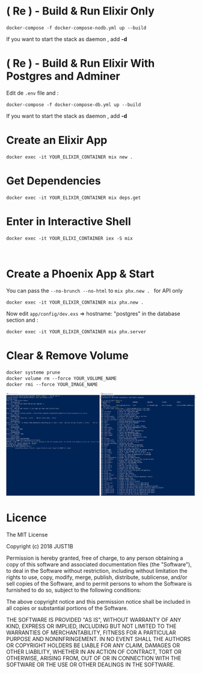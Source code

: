 # ( Re ) - Build & Run Elixir Only

    docker-compose -f docker-compose-nodb.yml up --build

If you want to start the stack as daemon , add <strong> -d </strong> 

# ( Re ) - Build & Run Elixir With Postgres and Adminer

Edit de `.env` file and :

    docker-compose -f docker-compose-db.yml up --build

If you want to start the stack as daemon , add <strong> -d </strong> 

# Create an Elixir App

    docker exec -it YOUR_ELIXIR_CONTAINER mix new .

# Get Dependencies

    docker exec -it YOUR_ELIXIR_CONTAINER mix deps.get

# Enter in Interactive Shell 

    docker exec -it YOUR_ELIXI_CONTAINER iex -S mix

</br>

# Create a Phoenix App & Start

You can pass the `--no-brunch --no-html` to `mix phx.new . ` for API only

    docker exec -it YOUR_ELIXIR_CONTAINER mix phx.new .

Now edit `app/config/dev.exs` => hostname: "postgres" in the database section and :

    docker exec -it YOUR_ELIXIR_CONTAINER mix phx.server

# Clear & Remove Volume

    docker systeme prune
    docker volume rm --force YOUR_VOLUME_NAME
    docker rmi --force YOUR_IMAGE_NAME

![index](https://github.com/Just1B/Elixir_Docker_Dev/raw/master/screen/screen.png)

# Licence

The MIT License

Copyright (c) 2018 JUST1B

Permission is hereby granted, free of charge, to any person obtaining a copy of this software and associated documentation files (the "Software"), to deal in the Software without restriction, including without limitation the rights to use, copy, modify, merge, publish, distribute, sublicense, and/or sell copies of the Software, and to permit persons to whom the Software is furnished to do so, subject to the following conditions:

The above copyright notice and this permission notice shall be included in all copies or substantial portions of the Software.

THE SOFTWARE IS PROVIDED "AS IS", WITHOUT WARRANTY OF ANY KIND, EXPRESS OR IMPLIED, INCLUDING BUT NOT LIMITED TO THE WARRANTIES OF MERCHANTABILITY, FITNESS FOR A PARTICULAR PURPOSE AND NONINFRINGEMENT. IN NO EVENT SHALL THE AUTHORS OR COPYRIGHT HOLDERS BE LIABLE FOR ANY CLAIM, DAMAGES OR OTHER LIABILITY, WHETHER IN AN ACTION OF CONTRACT, TORT OR OTHERWISE, ARISING FROM, OUT OF OR IN CONNECTION WITH THE SOFTWARE OR THE USE OR OTHER DEALINGS IN THE SOFTWARE.
